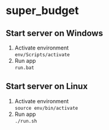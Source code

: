 # super_budget

## Start server on Windows
1. Activate environment  
`env/Scripts/activate`
2. Run app  
`run.bat`
   
## Start server on Linux
1. Activate environment  
`source env/bin/activate`
2. Run app  
`./run.sh`
